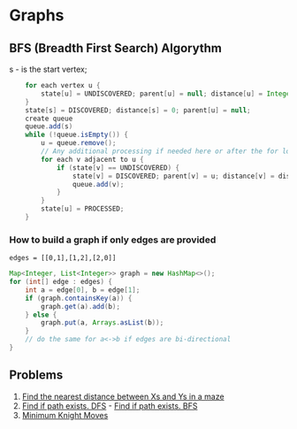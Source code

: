 # Graphs

## BFS (Breadth First Search) Algorythm

s - is the start vertex;

```java
    for each vertex u {
        state[u] = UNDISCOVERED; parent[u] = null; distance[u] = Integer.MAX_VALUE;
    }
    state[s] = DISCOVERED; distance[s] = 0; parent[u] = null;
    create queue
    queue.add(s)
    while (!queue.isEmpty()) {
        u = queue.remove();
        // Any additional processing if needed here or after the for loop
        for each v adjacent to u {
            if (state[v] == UNDISCOVERED) {
                state[v] = DISCOVERED; parent[v] = u; distance[v] = distance[u] + 1;
                queue.add(v);
            }
        }
        state[u] = PROCESSED;
    }
```

### How to build a graph if only edges are provided
`edges = [[0,1],[1,2],[2,0]]`
```java
Map<Integer, List<Integer>> graph = new HashMap<>();
for (int[] edge : edges) {
    int a = edge[0], b = edge[1];
    if (graph.containsKey(a)) {
        graph.get(a).add(b);
    } else {
        graph.put(a, Arrays.asList(b));
    }
    // do the same for a<->b if edges are bi-directional
}
```

## Problems

<ol>
    <li><a href="https://github.com/LenarBad/interview-questions/blob/main/graphs/nearest-distance-between-x-and-y-in-maze.java">Find the nearest distance between Xs and Ys in a maze</a></li>
    <li><a href="https://github.com/LenarBad/interview-questions/blob/main/graphs/find-if-path-exists-dfs.java">Find if path exists. DFS</a> - <a href="https://github.com/LenarBad/interview-questions/blob/main/graphs/find-if-path-exists-bfs.java">Find if path exists. BFS</a></li>
    <li><a href="https://github.com/LenarBad/interview-questions/blob/main/graphs/minimum-knight-moves.java">Minimum Knight Moves</a></li>
</ol>
